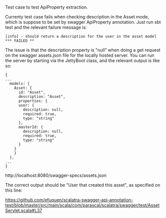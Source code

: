 Test case to test ApiProperty extraction.

Currenty test case fails when checking description in the Asset mode, which is suppose to be set by swagger ApiProperty annotation.  Just run sbt test and the relevant failure message is:

```
[info] - should return a description for the user in the asset model *** FAILED **
```

The issue is that the description property is "null" when doing a get request on the swagger assets.json file for the locally hosted server.  You can run the server by starting via the JettyBoot class, and the relevant output is like so:

```
{
...
  models: {
    Asset: {
      id: "Asset",
      description: "Asset",
      properties: {
      user: {
        description: null,
        required: true,
        type: "string"
      },
      masterId: {
        description: null,
        required: true,
        type: "string"
      }
    }
    }
  },
...
}
```
http://localhost:8080/swagger-specs/assets.json

The correct output should be "User that created this asset", as specified on this line: 

https://github.com/efuquen/scalatra-swagger-api-annotation-test/blob/master/src/main/scala/com/parascal/scalatra/swagger/test/AssetServlet.scala#L37

